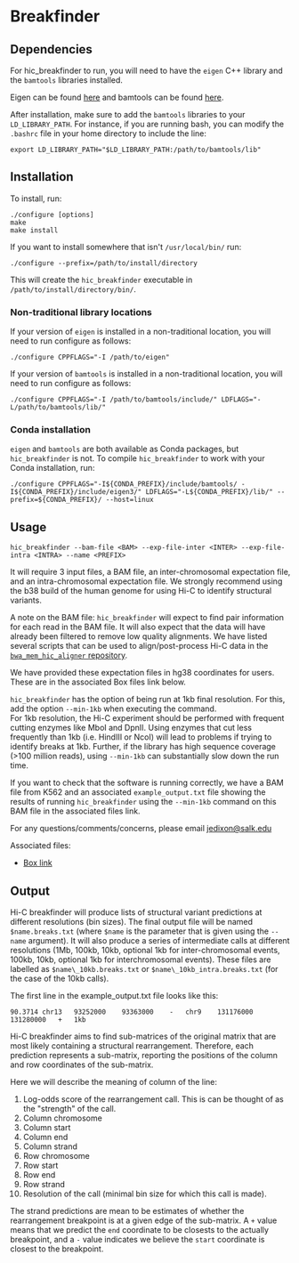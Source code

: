 # Breakfinder

## Dependencies

For hic_breakfinder to run, you will need to have the `eigen` C++ library and the `bamtools` libraries installed.

Eigen can be found [here](http://eigen.tuxfamily.org/index.php?title=Main_Page) and bamtools can be found [here](https://github.com/pezmaster31/bamtools).

After installation, make sure to add the `bamtools` libraries to your `LD_LIBRARY_PATH`.
For instance, if you are running bash, you can modify the `.bashrc` file in your home directory to include the line:

```shell
export LD_LIBRARY_PATH="$LD_LIBRARY_PATH:/path/to/bamtools/lib"
```

## Installation

To install, run:

```shell
./configure [options]
make
make install
```

If you want to install somewhere that isn't `/usr/local/bin/` run:

```shell
./configure --prefix=/path/to/install/directory
```

This will create the `hic_breakfinder` executable in `/path/to/install/directory/bin/`.

### Non-traditional library locations

If your version of `eigen` is installed in a non-traditional location, you will need to run configure as follows:

```shell
./configure CPPFLAGS="-I /path/to/eigen"
```

If your version of `bamtools` is installed in a non-traditional location, you will need to run configure as follows:

```shell
./configure CPPFLAGS="-I /path/to/bamtools/include/" LDFLAGS="-L/path/to/bamtools/lib/"
```

### Conda installation

`eigen` and `bamtools` are both available as Conda packages, but `hic_breakfinder` is not.
To compile `hic_breakfinder` to work with your Conda installation, run:

```shell
./configure CPPFLAGS="-I${CONDA_PREFIX}/include/bamtools/ -I${CONDA_PREFIX}/include/eigen3/" LDFLAGS="-L${CONDA_PREFIX}/lib/" --prefix=${CONDA_PREFIX}/ --host=linux
```

## Usage

```shell
hic_breakfinder --bam-file <BAM> --exp-file-inter <INTER> --exp-file-intra <INTRA> --name <PREFIX>
```

It will require 3 input files, a BAM file, an inter-chromosomal expectation file, and an intra-chromosomal expectation file.
We strongly recommend using the b38 build of the human genome for using Hi-C to identify structural variants.  

A note on the BAM file: `hic_breakfinder` will expect to find pair information for each read in the BAM file.
It will also expect that the data will have already been filtered to remove low quality alignments.
We have listed several scripts that can be used to align/post-process Hi-C data in the [`bwa_mem_hic_aligner` repository](https://github.com/dixonlab/bwa_mem_hic_aligner).

We have provided these expectation files in hg38 coordinates for users.
These are in the associated Box files link below.

`hic_breakfinder` has the option of being run at 1kb final resolution.
For this, add the option `--min-1kb` when executing the command.  
For 1kb resolution, the Hi-C experiment should be performed with frequent cutting enzymes like MboI and DpnII.
Using enzymes that cut less frequently than 1kb (i.e. HindIII or NcoI) will lead to problems if trying to identify breaks at 1kb.
Further, if the library has high sequence coverage (>100 million reads), using `--min-1kb` can substantially slow down the run time.

If you want to check that the software is running correctly, we have a BAM file from K562 and an associated `example_output.txt` file showing the results of running `hic_breakfinder` using the `--min-1kb` command on this BAM file in the associated files link.

For any questions/comments/concerns, please email jedixon@salk.edu

Associated files:

* [Box link](https://salkinstitute.box.com/s/m8oyv2ypf8o3kcdsybzcmrpg032xnrgx)

## Output

Hi-C breakfinder will produce lists of structural variant predictions at different resolutions (bin sizes).
The final output file will be named `$name.breaks.txt` (where `$name` is the parameter that is given using the `--name` argument).
It will also produce a series of intermediate calls at different resolutions (1Mb, 100kb, 10kb, optional 1kb for inter-chromosomal events, 100kb, 10kb, optional 1kb for interchromosomal events).
These files are labelled as `$name\_10kb.breaks.txt` or `$name\_10kb_intra.breaks.txt` (for the case of the 10kb calls).

The first line in the example_output.txt file looks like this:

```TSV
90.3714	chr13	93252000	93363000	-	chr9	131176000	131280000	+	1kb
```

Hi-C breakfinder aims to find sub-matrices of the original matrix that are most likely containing a structural rearrangement.
Therefore, each prediction represents a sub-matrix, reporting the positions of the column and row coordinates of the sub-matrix.

Here we will describe the meaning of column of the line:

1. Log-odds score of the rearrangement call. This is can be thought of as the "strength" of the call.
2. Column chromosome
3. Column start
4. Column end
5. Column strand
6. Row chromosome
7. Row start
8. Row end
9. Row strand
10. Resolution of the call (minimal bin size for which this call is made).

The strand predictions are mean to be estimates of whether the rearrangement breakpoint is at a given edge of the sub-matrix.
A `+` value means that we predict the `end` coordinate to be closests to the actually breakpoint, and a `-` value indicates we believe the `start` coordinate is closest to the breakpoint.
 